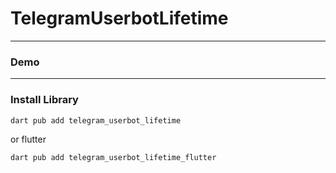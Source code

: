 # TelegramUserbotLifetime


---

### Demo

---

### Install Library

```bash
dart pub add telegram_userbot_lifetime
```

or flutter

```bash
dart pub add telegram_userbot_lifetime_flutter
```
 